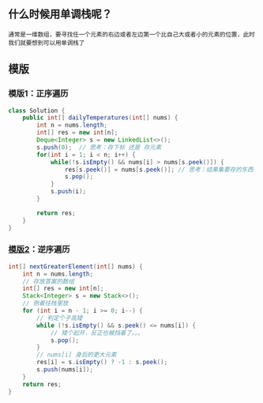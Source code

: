 ## 什么时候用单调栈呢？

```
通常是一维数组，要寻找任一个元素的右边或者左边第一个比自己大或者小的元素的位置，此时我们就要想到可以用单调栈了
```



## 模版

### 模版1：正序遍历

```java
class Solution {
    public int[] dailyTemperatures(int[] nums) {
        int n = nums.length;
        int[] res = new int[n];
        Deque<Integer> s = new LinkedList<>();
        s.push(0);	// 思考：存下标 还是 存元素
        for(int i = 1; i < n; i++) {
            while(!s.isEmpty() && nums[i] > nums[s.peek()]) {
                res[s.peek()] = nums[s.peek()];	// 思考：结果集要存的东西
                s.pop();
            }
            s.push(i);
        }

        return res;
    }
}
```

### [模版2](https://labuladong.github.io/algo/di-yi-zhan-da78c/shou-ba-sh-daeca/dan-diao-z-1bebe/)：逆序遍历

```java
int[] nextGreaterElement(int[] nums) {
    int n = nums.length;
    // 存放答案的数组
    int[] res = new int[n];
    Stack<Integer> s = new Stack<>(); 
    // 倒着往栈里放
    for (int i = n - 1; i >= 0; i--) {
        // 判定个子高矮
        while (!s.isEmpty() && s.peek() <= nums[i]) {
            // 矮个起开，反正也被挡着了。。。
            s.pop();
        }
        // nums[i] 身后的更大元素
        res[i] = s.isEmpty() ? -1 : s.peek();
        s.push(nums[i]);
    }
    return res;
}

```

